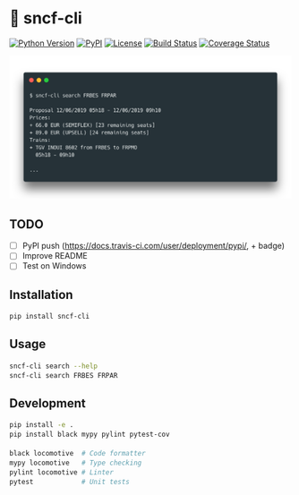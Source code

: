 # :train2: sncf-cli

[![Python Version](https://img.shields.io/badge/python-3-blue.svg?style=flat)](https://www.python.org/downloads/)
[![PyPI](https://img.shields.io/pypi/v/sncf-cli.svg)](https://pypi.org/project/sncf-cli/)
[![License](https://img.shields.io/badge/license-MIT-blue.svg?style=flat)](https://github.com/yafeunteun/sncf-cli/blob/master/LICENSE)
[![Build Status](https://travis-ci.org/yafeunteun/sncf-cli.svg?branch=master)](https://travis-ci.org/yafeunteun/sncf-cli)
[![Coverage Status](https://coveralls.io/repos/github/yafeunteun/sncf-cli/badge.svg?branch=master)](https://coveralls.io/github/yafeunteun/sncf-cli?branch=master)

<img src="/assets/carbon.png">

## TODO

- [ ] PyPI push (https://docs.travis-ci.com/user/deployment/pypi/, + badge)
- [ ] Improve README
- [ ] Test on Windows

## Installation

```bash
pip install sncf-cli
```

## Usage

```bash
sncf-cli search --help
sncf-cli search FRBES FRPAR
```

## Development

```bash
pip install -e .
pip install black mypy pylint pytest-cov

black locomotive  # Code formatter
mypy locomotive   # Type checking
pylint locomotive # Linter
pytest            # Unit tests
```
